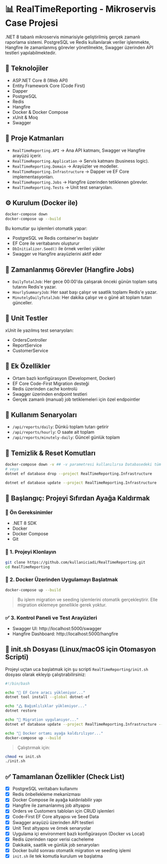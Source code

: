 # 📊 RealTimeReporting - Mikroservis Case Projesi

.NET 8 tabanlı mikroservis mimarisiyle geliştirilmiş gerçek zamanlı raporlama sistemi. PostgreSQL ve Redis kullanılarak veriler işlenmekte, Hangfire ile zamanlanmış görevler yönetilmekte, Swagger üzerinden API testleri yapılabilmektedir.

## 🚀 Teknolojiler
- ASP.NET Core 8 (Web API)
- Entity Framework Core (Code First)
- Dapper
- PostgreSQL
- Redis
- Hangfire
- Docker & Docker Compose
- xUnit & Moq
- Swagger

## 📂 Proje Katmanları
- `RealTimeReporting.API` → Ana API katmanı, Swagger ve Hangfire arayüzü içerir.
- `RealTimeReporting.Application` → Servis katmanı (business logic).
- `RealTimeReporting.Domain` → Arayüzler ve modeller.
- `RealTimeReporting.Infrastructure` → Dapper ve EF Core implementasyonları.
- `RealTimeReporting.Jobs` → Hangfire üzerinden tetiklenen görevler.
- `RealTimeReporting.Tests` → Unit test senaryoları.

## ⚙️ Kurulum (Docker ile)
```bash
docker-compose down
docker-compose up --build
```
Bu komutlar şu işlemleri otomatik yapar:
- PostgreSQL ve Redis container'ını başlatır
- EF Core ile veritabanını oluşturur
- `DbInitializer.Seed()` ile örnek verileri yükler
- Swagger ve Hangfire arayüzlerini aktif eder

## 🔁 Zamanlanmış Görevler (Hangfire Jobs)
- `DailyTotalJob`: Her gece 00:00'da çalışarak önceki günün toplam satış tutarını Redis'e yazar.
- `HourlySummaryJob`: Her saat başı çalışır ve saatlik toplamı Redis'e yazar.
- `MinutelyDailyTotalJob`: Her dakika çalışır ve o güné ait toplam tutarı günceller.

## 🧪 Unit Testler
xUnit ile yazılmış test senaryoları:
- OrdersController
- ReportService
- CustomerService


## 🧠 Ek Özellikler
- Ortam bazlı konfigürasyon (Development, Docker)
- EF Core Code-First Migration desteği
- Redis üzerinden cache kontrolü
- Swagger üzerinden endpoint testleri
- Gerçek zamanlı (manual) job tetiklemeleri için özel endpointler

## 📝 Kullanım Senaryoları
- `/api/reports/daily`: Dünkü toplam tutarı getirir
- `/api/reports/hourly`: O saate ait toplam
- `/api/reports/minutely-daily`: Güncel günlük toplam

## 🧹 Temizlik & Reset Komutları
```bash
docker-compose down -v ## -v parametresi kullanılırsa Databasedeki tüm kayıtlar ile beraber temizler  kullanılmadığında ise sadece container'i temizler.
# veya
dotnet ef database drop --project RealTimeReporting.Infrastructure

dotnet ef database update --project RealTimeReporting.Infrastructure
```

## 🚀 Başlangıç: Projeyi Sıfırdan Ayağa Kaldırmak
### 📍 Ön Gereksinimler
- .NET 8 SDK
- Docker
- Docker Compose
- Git

### 🧰️ 1. Projeyi Klonlayın
```bash
git clone https://github.com/kullaniciadi/RealTimeReporting.git
cd RealTimeReporting
```

### 🐳 2. Docker Üzerinden Uygulamayı Başlatmak
```bash
docker-compose up --build
```
> Bu işlem migration ve seeding işlemlerini otomatik gerçekleştirir. Elle migration eklemeye genellikle gerek yoktur.

### ✅ 3. Kontrol Paneli ve Test Arayüzleri
- Swagger UI: http://localhost:5000/swagger
- Hangfire Dashboard: http://localhost:5000/hangfire

## 📁 init.sh Dosyası (Linux/macOS için Otomasyon Scripti)
Projeyi uçtan uca başlatmak için şu scripti `RealTimeReporting/init.sh` dosyası olarak ekleyip çalıştırabilirsiniz:

```bash
#!/bin/bash

echo "🔧 EF Core aracı yükleniyor..."
dotnet tool install --global dotnet-ef

echo "🛆 Bağımlılıklar yükleniyor..."
dotnet restore

echo "🧱 Migration uygulanıyor..."
dotnet ef database update --project RealTimeReporting.Infrastructure --startup-project RealTimeReporting.API

echo "🐳 Docker ortamı ayağa kaldırılıyor..."
docker-compose up --build
```

> Çalıştırmak için:
```bash
chmod +x init.sh
./init.sh
```

## ✅ Tamamlanan Özellikler (Check List)
- [x] PostgreSQL veritabanı kullanımı
- [x] Redis önbellekleme mekanizması
- [x] Docker Compose ile ayağa kaldırılabilir yapı
- [x] Hangfire ile zamanlanmış job altyapısı
- [x] Orders ve Customers tabloları için CRUD işlemleri
- [x] Code-First EF Core altyapısı ve Seed Data
- [x] Swagger arayüzü üzerinden API testleri
- [x] Unit Test altyapısı ve örnek senaryolar
- [x] Uygulama içi environment bazlı konfigürasyon (Docker vs Local)
- [x] Redis üzerinden rapor verisi cacheleme
- [x] Dakikalık, saatlik ve günlük job senaryoları
- [x] Docker build sonrası otomatik migration ve seeding işlemi
- [x] `init.sh` ile tek komutla kurulum ve başlatma
